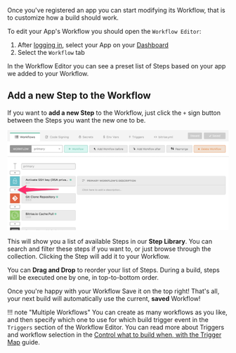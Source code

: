 <p>Once you've registered an app you can start modifying its Workflow,
that is to customize how a build should work.</p>
<p>To edit your App's Workflow you should open the <code>Workflow Editor</code>:</p>
<ol>
<li>After <a href="https://www.bitrise.io">logging in</a>, select your App on your <a href="https://www.bitrise.io/dashboard">Dashboard</a></li>
<li>Select the <code>Workflow</code> tab</li>
</ol>
<p>In the Workflow Editor you can see a preset list of Steps based on your app we added to your Workflow.</p>
<h2>Add a new Step to the Workflow</h2>
<p>If you want to <strong>add a new Step</strong> to the Workflow,
just click the <code>+</code> sign button between the Steps you want the new one to be.</p>
<p><img src="/img/getting-started/add-your-first-step.png" alt="Add step button in Workflow Editor"></p>
<p>This will show you a list of available Steps in our <strong>Step Library</strong>.
You can search and filter these steps if you want to, or just browse through the collection.
Clicking the Step will add it to your Workflow.</p>
<p>You can <strong>Drag and Drop</strong> to reorder your list of Steps. During a build,
steps will be executed one by one, in top-to-bottom order.</p>
<p>Once you're happy with your Workflow Save it on the top right!
That's all, your next build will automatically use the current, <strong>saved</strong> Workflow!</p>
<p>!!! note &quot;Multiple Workflows&quot;
You can create as many workflows as you like, and then
specify which one to use for which build trigger event in the <code>Triggers</code> section
of the Workflow Editor.
You can read more about Triggers and workflow selection in the
<a href="/webhooks/trigger-map/">Control what to build when, with the Trigger Map</a> guide.</p>
